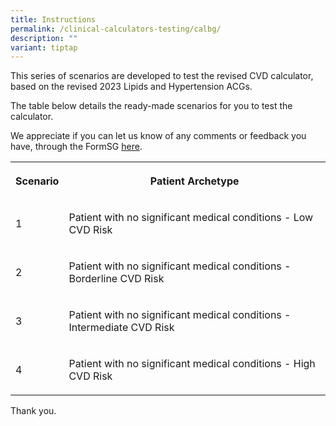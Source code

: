 ```yaml
---
title: Instructions
permalink: /clinical-calculators-testing/calbg/
description: ""
variant: tiptap
---
```

<p>This series of scenarios are developed to test the revised CVD calculator,
    based on the revised 2023 Lipids and Hypertension ACGs.</p>
<p>The table below details the ready-made scenarios for you to test the calculator.</p>
<p>We appreciate if you can let us know of any comments or feedback you have,
    through the FormSG <u>here</u>.</p>
<p></p>
<table>
    <tbody>
        <tr>
            <th rowspan="1" colspan="1">
                <p>Scenario</p>
            </th>
            <th rowspan="1" colspan="1">
                <p>Patient Archetype</p>
            </th>
        </tr>
        <tr>
            <td rowspan="1" colspan="1">
                <p>1</p>
            </td>
            <td rowspan="1" colspan="1">
                <p>Patient with no significant medical conditions - Low CVD Risk</p>
            </td>
        </tr>
        <tr>
            <td rowspan="1" colspan="1">
                <p>2</p>
            </td>
            <td rowspan="1" colspan="1">
                <p>Patient with no significant medical conditions - Borderline CVD Risk</p>
            </td>
        </tr>
        <tr>
            <td rowspan="1" colspan="1">
                <p>3</p>
            </td>
            <td rowspan="1" colspan="1">
                <p>Patient with no significant medical conditions - Intermediate CVD Risk</p>
            </td>
        </tr>
        <tr>
            <td rowspan="1" colspan="1">
                <p>4</p>
            </td>
            <td rowspan="1" colspan="1">
                <p>Patient with no significant medical conditions - High CVD Risk</p>
            </td>
        </tr>
    </tbody>
</table>
<p></p>
<p></p>
<p>Thank you.</p>
<p></p>